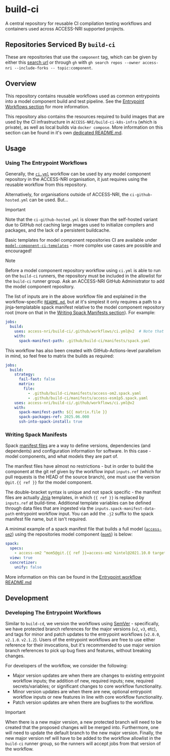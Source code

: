 # build-ci

A central repository for reusable CI compilation testing workflows and containers used across ACCESS-NRI supported projects.

## Repositories Serviced By `build-ci`

These are repositories that use the `component` tag, which can be given by either this [search url](https://github.com/search?q=org%3AACCESS-NRI%20topic%3Acomponent&type=repositories) or through `gh` with `gh search repos --owner access-nri --include-forks -- topic:component`.

## Overview

This repository contains reusable workflows used as common entrypoints into a model component build and test pipeline. See the [Entrypoint Workflows section](#using-the-entrypoint-workflows) for more information.

This repository also contains the resources required to build images that are used by the CI infrastructure in `ACCESS-NRI/build-ci-k8s-infra` (which is private), as well as local builds via `docker compose`. More information on this section can be found in it's own [dedicated README.md](./containers/README.md).

## Usage

### Using The Entrypoint Workflows

Generally, the [`ci.yml`](./.github/workflows/ci.yml) workflow can be used by any model component repository in the ACCESS-NRI organisation, it just requires using the reusable workflow from this repository.

Alternatively, for organisations outside of ACCESS-NRI, the `ci-github-hosted.yml` can be used. But...

> [!IMPORTANT]
> Note that the `ci-github-hosted.yml` is slower than the self-hosted variant due to GitHub not caching large images used to initialize compilers and packages, and the lack of a persistent buildcache.

Basic templates for model component repositories CI are available under [`model-component-ci-templates`](./model-component-ci-templates/) - more complex use cases are possible and encouraged!

> [!NOTE]
> Before a model component repository workflow using `ci.yml` is able to run on the `build-ci` runners, the repository must be included in the allowlist for the `build-ci` runner group. Ask an ACCESS-NRI GitHub Administrator to add the model component repository.

The list of inputs are in the above workflow file and explained in the workflow-specific [`README.md`](./.github/workflows/README.md), but at it's simplest it only requires a path to a jinja-templatable spack manifest relative to the model component repository root (more on that in the [Writing Spack Manifests section](#writing-spack-manifests)). For example:

```yaml
jobs:
  build:
    uses: access-nri/build-ci/.github/workflows/ci.yml@v2  # Note that the workflows will only be picked up by the runner if they are from @vX refs!
    with:
      spack-manifest-path: .github/build-ci/manifests/spack.yaml
```

This workflow has also been created with GitHub-Actions-level parallelism in mind, so feel free to matrix the builds as required:

```yaml
jobs:
  build:
    strategy:
      fail-fast: false
      matrix:
        file:
          - .github/build-ci/manifests/access-om2.spack.yaml
          - .github/build-ci/manifests/access-esm1p5.spack.yaml
    uses: access-nri/build-ci/.github/workflows/ci.yml@v2
    with:
      spack-manifest-path: ${{ matrix.file }}
      spack-packages-ref: 2025.06.000
      ssh-into-spack-install: true
```

### Writing Spack Manifests

Spack [manifest files](https://spack.readthedocs.io/en/latest/environments.html) are a way to define versions, dependencies (and dependents) and configuration information for software. In this case - model components, and what models they are part of.

The manifest files have almost no restrictions - but in order to build the component at the git ref given by the workflow input `inputs.ref` (which for pull requests is the HEAD of the source branch), one must use the version `@git.{{ ref }}` for the model component.

The double-bracket syntax is unique and not spack specific - the manifest files are actually [Jinja](https://palletsprojects.com/projects/jinja/) templates, in which `{{ ref }}` is replaced by `inputs.ref` at build-time. Additional template variables can be defined through data files that are ingested via the `inputs.spack-manifest-data-path` entrypoint workflow input. You can add the `.j2` suffix to the spack manifest file name, but it isn't required.

A minimal example of a spack manifest file that builds a full model ([`access-om2`](https://github.com/ACCESS-NRI/ACCESS-OM2)) using the repositories model component ([`mom5`](github.com/ACCESS-NRI/MOM5)) is below:

```yaml
spack:
  specs:
    - access-om2 ^mom5@git.{{ ref }}=access-om2 %intel@2021.10.0 target=x86_64
  view: true
  concretizer:
    unify: false
```

More information on this can be found in the [Entrypoint workflow README.md](./.github/workflows/README.md#jinja-templates-and-data)

## Development

### Developing The Entrypoint Workflows

Similar to `build-cd`, we version the workflows using [SemVer](https://semver.org/) - specifically, we have protected branch references for the major versions (`v2`, `v3`, etc), and tags for minor and patch updates to the entrypoint workflows (`v2.0.0`, `v2.1.0`. `v2.1.2`). Users of the entrypoint workflows are free to use either reference for their invocations, but it's recommended to use major version branch references to pick up bug fixes and features, without breaking changes.

For developers of the workflow, we consider the following:

* Major version updates are when there are changes to existing entrypoint workflow inputs; the addition of new, required inputs; new, required secrets/variables; or significant changes to core workflow functionality.
* Minor version updates are when there are new, optional entrypoint workflow inputs or new features in line with core workflow functionality.
* Patch version updates are when there are bugfixes to the workflow.

> [!IMPORTANT]
> When there is a new major version, a new protected branch will need to be created that the proposed changes will be merged into. Furthermore, one will need to update the default branch to the new major version. Finally, the new major version ref will have to be added to the workflow allowlist in the `build-ci` runner group, so the runners will accept jobs from that version of the workflow.
